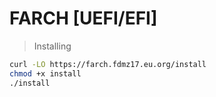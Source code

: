 # FARCH [UEFI/EFI]

> Installing
```bash
curl -LO https://farch.fdmz17.eu.org/install
chmod +x install 
./install
```
